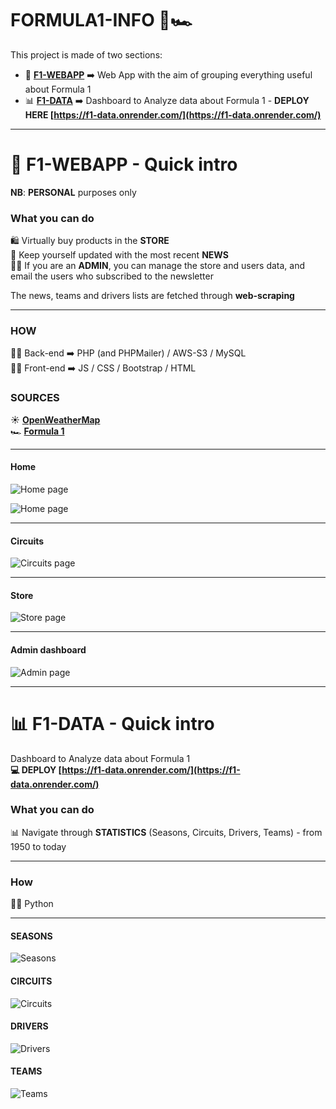 # FORMULA1-INFO 🏁🏎️
This project is made of two sections:
- 🛜 [**F1-WEBAPP**](https://github.com/matteonaccarato/f1-webapp) ➡️ Web App with the aim of grouping everything useful about Formula 1
- 📊 [**F1-DATA**](https://github.com/matteonaccarato/f1-data)  ➡️ Dashboard to Analyze data about Formula 1 - **DEPLOY HERE [https://f1-data.onrender.com/](https://f1-data.onrender.com/)** 

<hr>

# 🛜 F1-WEBAPP - Quick intro 
**NB**: **PERSONAL** purposes only

### What you can do
🛍️ Virtually buy products in the **STORE** <br>
📰 Keep yourself updated with the most recent **NEWS** <br>
🧑‍💼 If you are an **ADMIN**, you can manage the store and users data, and email the users who subscribed to the newsletter <br>

The news, teams and drivers lists are fetched through **web-scraping** <br>
<hr>

### HOW
🧑‍💻 Back-end ➡️ PHP (and PHPMailer) / AWS-S3 / MySQL
<br>
🧑‍💻 Front-end ➡️ JS / CSS / Bootstrap / HTML

### SOURCES
☀️ [**OpenWeatherMap**](https://openweathermap.org/api) <br>
🏎️ [**Formula 1**](https://www.formula1.com/) <br>

<hr>

#### Home
![Home page](https://github.com/matteonaccarato/f1-webapp/blob/main/assets/images/readme/home.png)

![Home page](https://github.com/matteonaccarato/f1-webapp/blob/main/assets/images/readme/home1.png)
<hr>

#### Circuits
![Circuits page](https://github.com/matteonaccarato/f1-webapp/blob/main/assets/images/readme/circuits_page.png)
<hr>

#### Store
![Store page](https://github.com/matteonaccarato/f1-webapp/blob/main/assets/images/readme/store_user.png)
<hr>

#### Admin dashboard
![Admin page](https://github.com/matteonaccarato/f1-webapp/blob/main/assets/images/readme/store_admin.png)

<hr>

# 📊 F1-DATA - Quick intro
Dashboard to Analyze data about Formula 1 <br>
**💻 DEPLOY [https://f1-data.onrender.com/](https://f1-data.onrender.com/)** <br>

### What you can do
📊 Navigate through **STATISTICS** (Seasons, Circuits, Drivers, Teams) - from 1950 to today
<hr>

### How
🧑‍💻 Python

<hr>

#### SEASONS

![Seasons](https://github.com/matteonaccarato/f1-data/blob/main/assets/images/seasons.PNG)

#### CIRCUITS

![Circuits](https://github.com/matteonaccarato/f1-data/blob/main/assets/images/circuits.PNG)

#### DRIVERS

![Drivers](https://github.com/matteonaccarato/f1-data/blob/main/assets/images/drivers.PNG)

#### TEAMS

![Teams](https://github.com/matteonaccarato/f1-data/blob/main/assets/images/teams.PNG)
